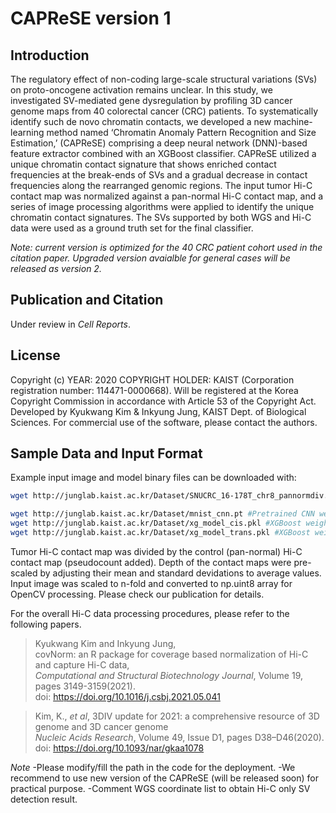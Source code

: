 # CAPReSE version 1

## Introduction
The regulatory effect of non-coding large-scale structural variations (SVs) on proto-oncogene activation remains unclear. In this study, we investigated SV-mediated gene dysregulation by profiling 3D cancer genome maps from 40 colorectal cancer (CRC) patients. To systematically identify such de novo chromatin contacts, we developed a new machine-learning method named ‘Chromatin Anomaly Pattern Recognition and Size Estimation,’ (CAPReSE) comprising a deep neural network (DNN)-based feature extractor combined with an XGBoost classifier. CAPReSE utilized a unique chromatin contact signature that shows enriched contact frequencies at the break-ends of SVs and a gradual decrease in contact frequencies along the rearranged genomic regions. The input tumor Hi-C contact map was normalized against a pan-normal Hi-C contact map, and a series of image processing algorithms were applied to identify the unique chromatin contact signatures. The SVs supported by both WGS and Hi-C data were used as a ground truth set for the final classifier.

*Note: current version is optimized for the 40 CRC patient cohort used in the citation paper. Upgraded version avaialble for general cases will be released as version 2.*

## Publication and Citation
Under review in *Cell Reports*.

## License
Copyright (c) YEAR: 2020 COPYRIGHT HOLDER: KAIST (Corporation registration number: 114471-0000668).
Will be registered at the Korea Copyright Commission in accordance with Article 53 of the Copyright Act. 
Developed by Kyukwang Kim & Inkyung Jung, KAIST Dept. of Biological Sciences.
For commercial use of the software, please contact the authors.

## Sample Data and Input Format
Example input image and model binary files can be downloaded with:
```bash
wget http://junglab.kaist.ac.kr/Dataset/SNUCRC_16-178T_chr8_pannormdiv.png #Example input image

wget http://junglab.kaist.ac.kr/Dataset/mnist_cnn.pt #Pretrained CNN weights
wget http://junglab.kaist.ac.kr/Dataset/xg_model_cis.pkl #XGBoost weight for cis- SV
wget http://junglab.kaist.ac.kr/Dataset/xg_model_trans.pkl #XGBoost weight for trans- SV
``` 
Tumor Hi-C contact map was divided by the control (pan-normal) Hi-C contact map (pseudocount added). Depth of the contact maps were pre-scaled by adjusting their mean and standard devidations to average values. Input image was scaled to n-fold and converted to np.uint8 array for OpenCV processing. Please check our publication for details.

For the overall Hi-C data processing procedures, please refer to the following papers.

> Kyukwang Kim and Inkyung Jung,  
> covNorm: an R package for coverage based  normalization of Hi-C and capture Hi-C data,  
> *Computational and Structural Biotechnology Journal*, Volume 19, pages 3149-3159(2021).  
> doi: https://doi.org/10.1016/j.csbj.2021.05.041 

> Kim, K., *et al*,
> 3DIV update for 2021: a comprehensive resource of 3D genome and 3D cancer genome  
> *Nucleic Acids Research*, Volume 49, Issue D1, pages D38–D46(2020).  
> doi: https://doi.org/10.1093/nar/gkaa1078

*Note*
-Please modify/fill the path in the code for the deployment.
-We recommend to use new version of the CAPReSE (will be released soon) for practical purpose.
-Comment WGS coordinate list to obtain Hi-C only SV detection result.

